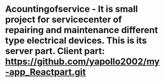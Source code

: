 # Acountingofservice - It is small project for servicecenter of repairing and maintenance different type electrical devices. This is its server part. Client part: https://github.com/yapollo2002/my-app_Reactpart.git
